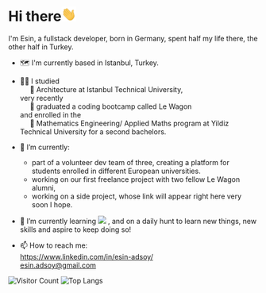 # Hi there<img src="https://raw.githubusercontent.com/eadsoy/eadsoy/main/gifs/hi.gif" width="30px">



I'm Esin, a fullstack developer, born in Germany, spent half my life there, the other half in Turkey. 
- :world_map: I'm currently based in Istanbul, Turkey. 
- :woman_student: I studied\
  &nbsp;&nbsp;&nbsp;&nbsp; :closed_book: Architecture  at Istanbul Technical University,\
  very recently\
  &nbsp;&nbsp;&nbsp;&nbsp; :bus: graduated a coding bootcamp called Le Wagon \
  and enrolled in the\
  &nbsp;&nbsp;&nbsp;&nbsp; :open_book: Mathematics Engineering/ Applied Maths program at Yildiz Technical University for a second bachelors.
  
- 🔭 I’m currently:
    - part of a volunteer dev team of three, creating a platform for students enrolled in different European universities.
    - working on our first freelance project with two fellow Le Wagon alumni,
    - working on a side project, whose link will appear right here very soon I hope.
- 🌱 I’m currently learning <img src="https://img.shields.io/badge/react%20-%2320232a.svg?&style=for-the-badge&logo=react&logoColor=%2361DAFB"/>
, and on a daily hunt to learn new things, new skills and aspire to keep doing so!
- 📫 How to reach me:\
  https://www.linkedin.com/in/esin-adsoy/ \
  esin.adsoy@gmail.com



![Visitor Count](https://profile-counter.glitch.me/eadsoy/count.svg)
![Top Langs](https://github-readme-stats.vercel.app/api/top-langs/?username=eadsoy)





